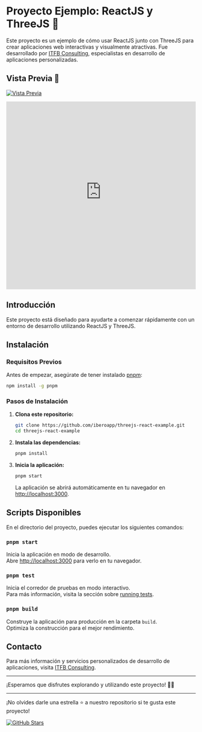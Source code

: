 # Proyecto Ejemplo: ReactJS y ThreeJS 🚀

Este proyecto es un ejemplo de cómo usar ReactJS junto con ThreeJS para crear aplicaciones web interactivas y visualmente atractivas. Fue desarrollado por [ITFB Consulting](https://itfbconsulting.com/desarrollo-de-apps/), especialistas en desarrollo de aplicaciones personalizadas.

## Vista Previa 🎥

[![Vista Previa](https://itfb.b-cdn.net/github/ThreeJS%20Ejemplo.gif)](https://threejs-react-example.vercel.app)

<iframe src="https://threejs-react-example.vercel.app" style="width: 100%; height: 500px; border: none;"></iframe>

## Introducción

Este proyecto está diseñado para ayudarte a comenzar rápidamente con un entorno de desarrollo utilizando ReactJS y ThreeJS.

## Instalación

### Requisitos Previos

Antes de empezar, asegúrate de tener instalado [pnpm](https://pnpm.io/):

```bash
npm install -g pnpm
```

### Pasos de Instalación

1. **Clona este repositorio:**

    ```bash
    git clone https://github.com/iberoapp/threejs-react-example.git
    cd threejs-react-example
    ```

2. **Instala las dependencias:**

    ```bash
    pnpm install
    ```

3. **Inicia la aplicación:**

    ```bash
    pnpm start
    ```

    La aplicación se abrirá automáticamente en tu navegador en [http://localhost:3000](http://localhost:3000).

## Scripts Disponibles

En el directorio del proyecto, puedes ejecutar los siguientes comandos:

### `pnpm start`

Inicia la aplicación en modo de desarrollo.\
Abre [http://localhost:3000](http://localhost:3000) para verlo en tu navegador.

### `pnpm test`

Inicia el corredor de pruebas en modo interactivo.\
Para más información, visita la sección sobre [running tests](https://facebook.github.io/create-react-app/docs/running-tests).

### `pnpm build`

Construye la aplicación para producción en la carpeta `build`.\
Optimiza la construcción para el mejor rendimiento.

## Contacto

Para más información y servicios personalizados de desarrollo de aplicaciones, visita [ITFB Consulting](https://itfbconsulting.com/#contact).

---

¡Esperamos que disfrutes explorando y utilizando este proyecto! 🚀✨

---

¡No olvides darle una estrella ⭐ a nuestro repositorio si te gusta este proyecto!

[![GitHub Stars](https://via.placeholder.com/150x30?text=⭐+Dale+una+estrella)](https://github.com/iberoapp/threejs-react-example)